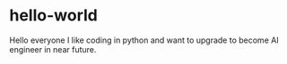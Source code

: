 # hello-world
Hello everyone 
I like coding in python and want to upgrade to become AI engineer in near future.
